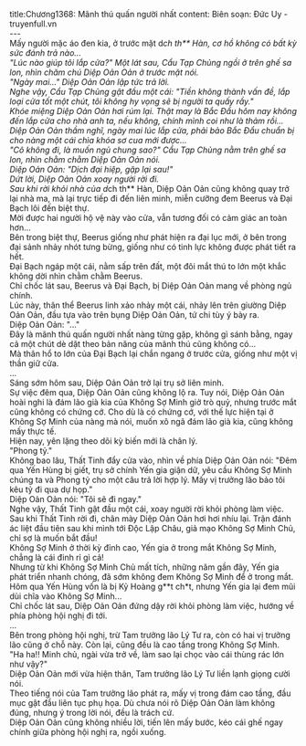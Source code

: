 title:Chương1368: Mãnh thú quấn người nhất
content:
Biên soạn: Đức Uy - truyenfull.vn<br>---<br>Mấy người mặc áo đen kia, ở trước mặt d*ch th** Hàn, cơ hồ không có bất kỳ sức đánh trả nào...<br>"Lúc nào giúp tôi lắp cửa?" Một lát sau, Cẩu Tạp Chủng ngồi ở trên ghế sa lon, nhìn chăm chú Diệp Oản Oản ở trước mặt nói.<br>"Ngày mai..." Diệp Oản Oản lập tức trả lời.<br>Nghe vậy, Cẩu Tạp Chủng gật đầu một cái: "Tiền không thành vấn đề, lắp loại cửa tốt một chút, tôi không hy vọng sẽ bị người ta quấy rầy."<br>Khóe miệng Diệp Oản Oản hơi rúm lại. Thật may là Bắc Đẩu hôm nay không đến lắp cửa cho nhà anh ta, nếu không, chính mình coi như là thảm rồi...<br>Diệp Oản Oản thầm nghĩ, ngày mai lúc lắp cửa, phải bảo Bắc Đẩu chuẩn bị cho nàng một cái chìa khóa sơ cua mới được...<br>"Cô không đi, là muốn ngủ chung sao?" Cẩu Tạp Chủng nằm trên ghế sa lon, nhìn chằm chằm Diệp Oản Oản nói.<br>Diệp Oản Oản: "Dịch đại hiệp, gặp lại sau!"<br>Dứt lời, Diệp Oản Oản xoay người rời đi.<br>Sau khi rời khỏi nhà của d*ch th** Hàn, Diệp Oản Oản cũng không quay trở lại nhà ma, mà lại trực tiếp đi đến liên minh, miễn cưỡng đem Beerus và Đại Bạch lôi đến biệt thự.<br>Mời được hai người hộ vệ này vào cửa, vẫn tương đối có cảm giác an toàn hơn...<br>Bên trong biệt thự, Beerus giống như phát hiện ra đại lục mới, ở bên trong đại sảnh nhảy nhót tưng bừng, giống như có tinh lực không được phát tiết ra hết.<br>Đại Bạch ngáp một cái, nằm sấp trên đất, một đôi mắt thú to lớn một khắc không dời nhìn chằm chằm Beerus.<br>Chỉ chốc lát sau, Beerus và Đại Bạch, bị Diệp Oản Oản mang về phòng ngủ chính.<br>Lúc này, thân thể Beerus linh xảo nhảy một cái, nhảy lên trên giường Diệp Oản Oản, đầu tựa vào trên bụng Diệp Oản Oản, tứ chi tùy ý bày ra.<br>Diệp Oản Oản: "..."<br>Đây là mãnh thú quấn người nhất nàng từng gặp, không gì sánh bằng, ngay cả một chút dè dặt theo bản năng của mãnh thú cũng không có...<br>Mà thân hổ to lớn của Đại Bạch lại chắn ngang ở trước cửa, giống như một vị thần giữ cửa.<br>...<br>Sáng sớm hôm sau, Diệp Oản Oản trở lại trụ sở liên minh.<br>Sự việc đêm qua, Diệp Oản Oản cũng không lộ ra. Tuy nói, Diệp Oản Oản hoài nghi là đám lão già kia của Không Sợ Minh giở trò quỷ, nhưng trước mắt cũng không có chứng cớ. Cho dù là có chứng cớ, với thế lực hiện tại ở Không Sợ Minh của nàng mà nói, muốn xô ngã đám lão già kia, cũng không mấy thực tế.<br>Hiện nay, yên lặng theo dõi kỳ biến mới là chân lý.<br>"Phong tỷ."<br>Không bao lâu, Thất Tinh đẩy cửa vào, nhìn về phía Diệp Oản Oản nói: "Đêm qua Yến Hùng bị giết, trụ sở chính Yến gia giận dữ, yêu cầu Không Sợ Minh chúng ta và Phong tỷ cho một câu trả lời hợp lý. Mấy vị trưởng lão bảo tôi kêu tỷ đi qua dự họp."<br>Diệp Oản Oản nói: "Tôi sẽ đi ngay."<br>Nghe vậy, Thất Tinh gật đầu một cái, xoay người rời khỏi phòng làm việc.<br>Sau khi Thất Tinh rời đi, chân mày Diệp Oản Oản hơi hơi nhíu lại. Trận đánh ác liệt đầu tiên sau khi mình tới Độc Lập Châu, giả mạo Không Sợ Minh Chủ, chỉ sợ là muốn bắt đầu!<br>Không Sợ Minh ở thời kỳ đỉnh cao, Yến gia ở trong mắt Không Sợ Minh, chẳng là cái đinh rỉ gì cả!<br>Nhưng từ khi Không Sợ Minh Chủ mất tích, những năm gần đây, Yến gia phát triển nhanh chóng, đã sớm không đem Không Sợ Minh để ở trong mắt.<br>Hôm qua Yến Hùng vốn là bị Kỷ Hoàng g**t ch*t, nhưng Yến gia lại đem mũi dùi chĩa vào Không Sợ Minh...<br>Chỉ chốc lát sau, Diệp Oản Oản đứng dậy rời khỏi phòng làm việc, hướng về phía phòng hội nghị đi tới.<br>...<br>Bên trong phòng hội nghị, trừ Tam trưởng lão Lý Tư ra, còn có hai vị trưởng lão cũng ở chỗ này. Còn lại, cũng đều là cao tầng trong Không Sợ Minh.<br>"Ha ha!! Minh chủ, ngài vừa trở về, làm sao lại chọc vào cái thùng rác lớn như vậy?"<br>Diệp Oản Oản mới vừa hiện thân, Tam trưởng lão Lý Tư liền lạnh giọng cười nói.<br>Theo tiếng nói của Tam trưởng lão phát ra, mấy vị trong đám cao tầng, đầu mục gật đầu liên tục phụ họa. Dù chưa nói rõ Diệp Oản Oản làm không đúng, nhưng ý trong lời nói, đều là trách cứ.<br>Diệp Oản Oản cũng không nhiều lời, tiến lên mấy bước, kéo cái ghế ngay chính giữa phòng hội nghị ra, ngồi xuống.